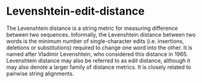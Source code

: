 # Levenshtein-edit-distance
The Levenshtein distance is a string metric for measuring difference between two sequences. Informally, the Levenshtein distance between two words is the minimum number of single-character edits (i.e. insertions, deletions or substitutions) required to change one word into the other. It is named after Vladimir Levenshtein, who considered this distance in 1965. Levenshtein distance may also be referred to as edit distance, although it may also denote a larger family of distance metrics. It is closely related to pairwise string alignments. 
